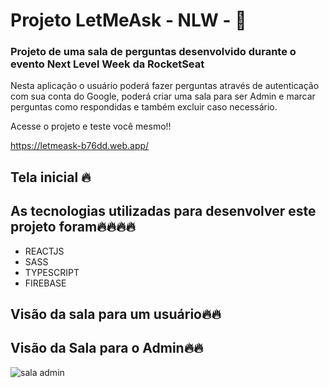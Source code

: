 # Projeto LetMeAsk - NLW - :rocket:

### Projeto de uma sala de perguntas desenvolvido durante o evento Next Level Week da RocketSeat

Nesta aplicação o usuário poderá fazer perguntas através de autenticação com sua conta do Google, poderá criar uma sala para ser Admin e marcar perguntas como respondidas e também excluir caso necessário.

Acesse o projeto e teste você mesmo!! 

https://letmeask-b76dd.web.app/

## Tela inicial :fire:





## As tecnologias utilizadas para desenvolver este projeto foram:fire::fire::fire::fire:



- REACTJS
- SASS
- TYPESCRIPT
- FIREBASE



## Visão da sala para um usuário:fire::fire:



## Visão da Sala para o Admin:fire::fire:

![sala admin](https://user-images.githubusercontent.com/74829196/123458422-6c72de00-d5bb-11eb-8097-6a58c15a6e48.png)

